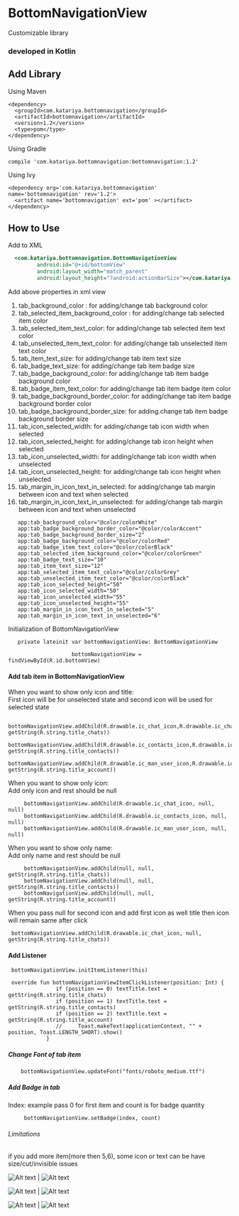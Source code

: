 # BottomNavigationView
Customizable library  
### developed in Kotlin

## Add Library
Using Maven
````
<dependency>
  <groupId>com.katariya.bottomnavigation</groupId>
  <artifactId>bottomnavigation</artifactId>
  <version>1.2</version>
  <type>pom</type>
</dependency>
````
Using Gradle
````
compile 'com.katariya.bottomnavigation:bottomnavigation:1.2'
````
Using Ivy
````
<dependency org='com.katariya.bottomnavigation' name='bottomnavigation' rev='1.2'>
  <artifact name='bottomnavigation' ext='pom' ></artifact>
</dependency>
````

## How to Use
 Add to XML
```xml
  <com.katariya.bottomnavigation.BottomNavigationView
         android:id="@+id/bottomView"
         android:layout_width="match_parent"
         android:layout_height="?android:actionBarSize"></com.katariya.bottomnavigation.BottomNavigationView>
```
Add above properties in xml view
  1. tab_background_color : for adding/change tab background color
  2. tab_selected_item_background_color : for adding/change tab selected item color
  3. tab_selected_item_text_color:  for adding/change tab selected item text color
  4. tab_unselected_item_text_color: for adding/change tab unselected item text color
  5. tab_item_text_size: for adding/change tab item text size
  6. tab_badge_text_size: for adding/change tab item badge size
  7. tab_badge_background_color: for adding/change tab item badge background color
  8. tab_badge_item_text_color: for adding/change tab item badge item color
  9. tab_badge_background_border_color: for adding/change tab item badge background border color
  10. tab_badge_background_border_size: for adding.change tab item badge background border size
  11. tab_icon_selected_width: for adding/change tab icon width when selected
  12. tab_icon_selected_height: for adding/change tab icon height when selected
  13. tab_icon_unselected_width: for adding/change tab icon width when unselected
  14. tab_icon_unselected_height: for adding/change tab icon height when unselected
  15. tab_margin_in_icon_text_in_selected: for adding/change tab margin between icon and text when selected
  15. tab_margin_in_icon_text_in_unselected: for adding/change tab margin between icon and text when unselected
````
   app:tab_background_color="@color/colorWhite"
   app:tab_badge_background_border_color="@color/colorAccent"
   app:tab_badge_background_border_size="2"
   app:tab_badge_background_color="@color/colorRed"
   app:tab_badge_item_text_color="@color/colorBlack"
   app:tab_selected_item_background_color="@color/colorGreen"
   app:tab_badge_text_size="10"
   app:tab_item_text_size="12"
   app:tab_selected_item_text_color="@color/colorGrey"
   app:tab_unselected_item_text_color="@color/colorBlack"
   app:tab_icon_selected_height="50"
   app:tab_icon_selected_width="50"
   app:tab_icon_unselected_width="55"
   app:tab_icon_unselected_height="55"
   app:tab_margin_in_icon_text_in_selected="5"
   app:tab_margin_in_icon_text_in_unselected="6"
````
Initialization of BottomNavigationView

```
   private lateinit var bottomNavigationView: BottomNavigationView
                  
                    bottomNavigationView = findViewById(R.id.bottomView)
```

#### Add tab item in BottomNavigationView 
When you want to show only icon and title: 
<br />First icon will be for unselected state and second icon will be used for selected state

```
    bottomNavigationView.addChild(R.drawable.ic_chat_icon,R.drawable.ic_chat_icon, getString(R.string.title_chats))
    bottomNavigationView.addChild(R.drawable.ic_contacts_icon,R.drawable.ic_contacts_icon, getString(R.string.title_contacts))
    bottomNavigationView.addChild(R.drawable.ic_man_user_icon,R.drawable.ic_man_user_icon, getString(R.string.title_account))
```
When you want to show only icon:
<br />Add only icon and rest should be null 
````
     bottomNavigationView.addChild(R.drawable.ic_chat_icon, null, null)
     bottomNavigationView.addChild(R.drawable.ic_contacts_icon, null, null)
     bottomNavigationView.addChild(R.drawable.ic_man_user_icon, null, null)
````
When you want to show only name:
<br />Add only name and rest should be null 
````
     bottomNavigationView.addChild(null, null, getString(R.string.title_chats))
     bottomNavigationView.addChild(null, null, getString(R.string.title_contacts))
     bottomNavigationView.addChild(null, null, getString(R.string.title_account))
````
When you pass null for second icon and add first icon as well title
then icon will remain same after click 
````
 bottomNavigationView.addChild(R.drawable.ic_chat_icon, null, getString(R.string.title_chats))
````
#### Add Listener
````
 bottomNavigationView.initItemListener(this)

 override fun bottomNavigationViewItemClickListener(position: Int) {
               if (position == 0) textTitle.text = getString(R.string.title_chats)
               if (position == 1) textTitle.text = getString(R.string.title_contacts)
               if (position == 2) textTitle.text = getString(R.string.title_account)
               //     Toast.makeText(applicationContext, "" + position, Toast.LENGTH_SHORT).show()
            }
````

##### Change Font of tab item

````
    bottomNavigationView.updateFont("fonts/roboto_medium.ttf")
````
##### Add Badge in tab
Index: example pass 0 for first item and count is for badge quantity
````
     bottomNavigationView.setBadge(index, count)
````

###### Limitations
if you add more item(more then 5,6), some icon or text can be have size/cut/invisible issues 

![Alt text](/screenshots/1.png?raw=true "Optional Title") | ![Alt text](/screenshots/2.png?raw=true "Optional Title")

![Alt text](/screenshots/3.png?raw=true "Optional Title") | ![Alt text](/screenshots/4.png?raw=true "Optional Title")

![Alt text](/screenshots/5.png?raw=true "Optional Title") | ![Alt text](/screenshots/6.png?raw=true "Optional Title")


